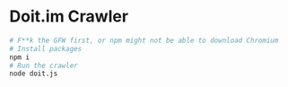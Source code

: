 # Doit.im Crawler

``` bash
# F**k the GFW first, or npm might not be able to download Chromium
# Install packages
npm i
# Run the crawler
node doit.js
```
